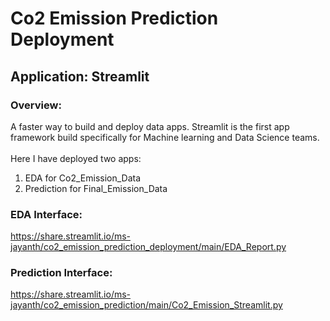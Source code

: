 # Co2 Emission Prediction Deployment

## Application: Streamlit

### Overview:

A faster way to build and deploy data apps. Streamlit is the first app framework build specifically for Machine learning and Data Science teams.
<br>
<br>
Here I have deployed two apps:
1. EDA for Co2_Emission_Data
2. Prediction for Final_Emission_Data

### EDA Interface:
https://share.streamlit.io/ms-jayanth/co2_emission_prediction_deployment/main/EDA_Report.py

### Prediction Interface:
https://share.streamlit.io/ms-jayanth/co2_emission_prediction/main/Co2_Emission_Streamlit.py
